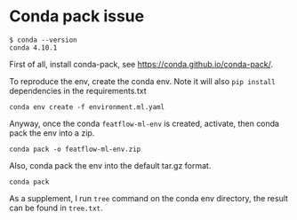# Conda pack issue

```
$ conda --version
conda 4.10.1
```

First of all, install conda-pack, see https://conda.github.io/conda-pack/.

To reproduce the env, create the conda env. Note it will also `pip install` dependencies in the requirements.txt

```
conda env create -f environment.ml.yaml
```

Anyway, once the conda `featflow-ml-env` is created, activate, then conda pack the env into a zip.

```
conda pack -o featflow-ml-env.zip
```

Also, conda pack the env into the default tar.gz format.

```
conda pack
```

As a supplement, I run `tree` command on the conda env directory, the result can be found in `tree.txt`.


